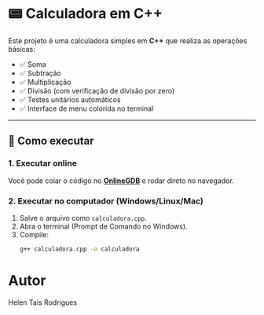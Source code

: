 # 📟 Calculadora em C++

Este projeto é uma calculadora simples em **C++** que realiza as operações básicas:

- ✅ Soma
- ✅ Subtração
- ✅ Multiplicação
- ✅ Divisão (com verificação de divisão por zero)
- ✅ Testes unitários automáticos
- ✅ Interface de menu colorida no terminal

---

## 🚀 Como executar

### 1. Executar online
Você pode colar o código no **[OnlineGDB](https://www.onlinegdb.com/online_c++_compiler)** e rodar direto no navegador.

### 2. Executar no computador (Windows/Linux/Mac)
1. Salve o arquivo como `calculadora.cpp`.
2. Abra o terminal (Prompt de Comando no Windows).
3. Compile:
   ```bash
   g++ calculadora.cpp -o calculadora


# Autor

Helen Tais Rodrigues  
